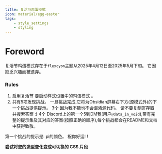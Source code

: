 ```yaml
---
title: 复活节鸡蛋模式
icon: material/egg-easter
tags:
    - style_settings
    - styling
---
```


# Foreword
复活节鸡蛋模式存在于`flexcyon`主题从2025年4月12日至2025年5月下旬。 它因缺乏兴趣而被遗弃。

### Rules
1. 启用复活节 要启动样式设置中的鸡蛋模式 。
2. 共有5项发现挑战。 一旦挑战完成,它将为Obsidian屏幕右下方(源模式外)的下一个挑战提供提示。
3个 因为我不能也不会混淆源代码。 请不要复制寄存器并搜索答案 :)
4个 Discord上的第一个5到DM我(用户`@data_in_void`),带有完整的提示集及其对应的答案(按照正确的顺序),每个挑战都会在README和文档中获得致敬。

第一个挑战的提示是: pi的颜色。 祝你好运!
!

**尝试将您的造型变化变成可切换的 CSS 片段**